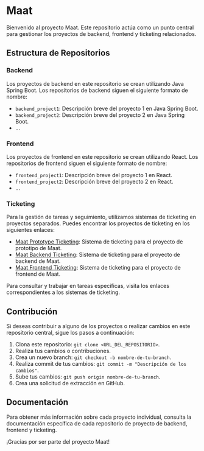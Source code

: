 # Maat

Bienvenido al proyecto Maat. Este repositorio actúa como un punto central para gestionar los proyectos de backend, frontend y ticketing relacionados.

## Estructura de Repositorios

### Backend

Los proyectos de backend en este repositorio se crean utilizando Java Spring Boot. Los repositorios de backend siguen el siguiente formato de nombre:

- `backend_project1`: Descripción breve del proyecto 1 en Java Spring Boot.
- `backend_project2`: Descripción breve del proyecto 2 en Java Spring Boot.
- ...

### Frontend

Los proyectos de frontend en este repositorio se crean utilizando React. Los repositorios de frontend siguen el siguiente formato de nombre:

- `frontend_project1`: Descripción breve del proyecto 1 en React.
- `frontend_project2`: Descripción breve del proyecto 2 en React.
- ...

### Ticketing

Para la gestión de tareas y seguimiento, utilizamos sistemas de ticketing en proyectos separados. Puedes encontrar los proyectos de ticketing en los siguientes enlaces:

- [Maat Prototype Ticketing](https://github.com/orgs/Maat-Together/projects/2/views/1): Sistema de ticketing para el proyecto de prototipo de Maat.
- [Maat Backend Ticketing](https://github.com/orgs/Maat-Together/projects/3/views/2): Sistema de ticketing para el proyecto de backend de Maat.
- [Maat Frontend Ticketing](https://github.com/orgs/Maat-Together/projects/4/views/2): Sistema de ticketing para el proyecto de frontend de Maat.

Para consultar y trabajar en tareas específicas, visita los enlaces correspondientes a los sistemas de ticketing.

## Contribución

Si deseas contribuir a alguno de los proyectos o realizar cambios en este repositorio central, sigue los pasos a continuación:

1. Clona este repositorio: `git clone <URL_DEL_REPOSITORIO>`.
2. Realiza tus cambios o contribuciones.
3. Crea un nuevo branch: `git checkout -b nombre-de-tu-branch`.
4. Realiza commit de tus cambios: `git commit -m "Descripción de los cambios"`.
5. Sube tus cambios: `git push origin nombre-de-tu-branch`.
6. Crea una solicitud de extracción en GitHub.

## Documentación

Para obtener más información sobre cada proyecto individual, consulta la documentación específica de cada repositorio de proyecto de backend, frontend y ticketing.

¡Gracias por ser parte del proyecto Maat!
